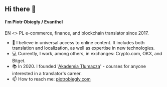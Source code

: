 ## Hi there 👋
#### I'm Piotr Obiegły / Evanthel
EN <> PL e-commerce, finance, and blockchain translator since 2017.

- 🫡 I believe in universal access to online content. It includes both translation and localization, as well as expertise in new technologies.
- 💻 Currently, I work, among others, in exchanges: Crypto.com, OKX, and Bitget.
- 📚 In 2020. I founded '[Akademia Tłumacza](https://akademiatlumacza.pl/)' - courses for anyone interested in a translator's career.
- 📫 How to reach me: [piotrobiegly.com](http://piotrobiegly.com/)
